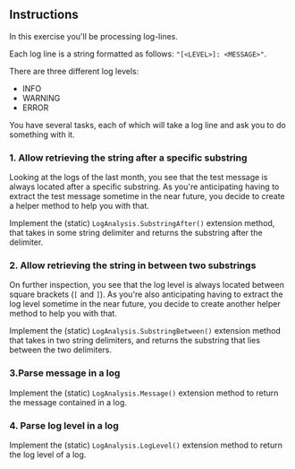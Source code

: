 ﻿## Instructions

In this exercise you'll be processing log-lines.

Each log line is a string formatted as follows: `"[<LEVEL>]: <MESSAGE>"`.

There are three different log levels:

* INFO
* WARNING
* ERROR

You have several tasks, each of which will take a log line and ask you to do something with it.

### 1. Allow retrieving the string after a specific substring

Looking at the logs of the last month, you see that the test message is always located after a
specific substring. As you're anticipating having to extract the test message sometime in the near
future, you decide to create a helper method to help you with that.

Implement the (static) `LogAnalysis.SubstringAfter()` extension method, that takes in some string
delimiter and returns the substring after the delimiter.

### 2. Allow retrieving the string in between two substrings

On further inspection, you see that the log level is always located between square
brackets (`[` and `]`). As you're also anticipating having to extract the log level sometime in the
near
future, you decide to create another helper method to help you with that.

Implement the (static) `LogAnalysis.SubstringBetween()` extension method that takes in two string
delimiters, and returns the substring that lies between the two delimiters.

### 3.Parse message in a log

Implement the (static) `LogAnalysis.Message()` extension method to return the message contained in a
log.

### 4. Parse log level in a log

Implement the (static) `LogAnalysis.LogLevel()` extension method to return the log level of a log.
